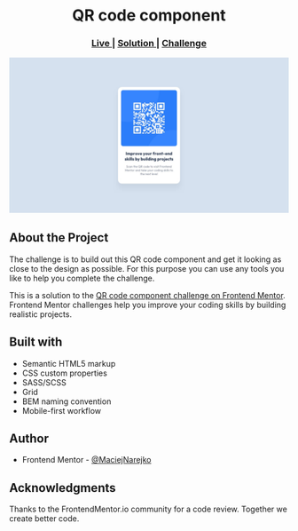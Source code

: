 <h1 align="center">QR code component</h1>

<div align="center">
  <h3>
    <a href="">
      Live
    </a>
    | 
    <a href="">
      Solution
    </a>
    | 
    <a href="">
      Challenge
    </a>
  </h3>
</div>

<img src="./design/desktop-design.jpg"></img>

## About the Project

The challenge is to build out this QR code component and get it looking as close to the design as possible. For this purpose you can use any tools you like to help you complete the challenge.

This is a solution to the [QR code component challenge on Frontend Mentor](https://www.frontendmentor.io/challenges/qr-code-component-iux_sIO_H). Frontend Mentor challenges help you improve your coding skills by building realistic projects.

## Built with

- Semantic HTML5 markup
- CSS custom properties
- SASS/SCSS
- Grid
- BEM naming convention
- Mobile-first workflow

## Author

- Frontend Mentor - <a href="https://www.frontendmentor.io/profile/MaciejNarejko">@MaciejNarejko</a>

## Acknowledgments

Thanks to the FrontendMentor.io community for a code review.
Together we create better code.
